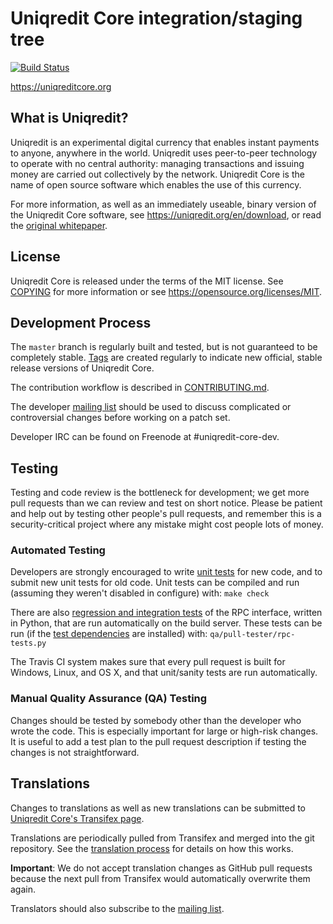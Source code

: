 Uniqredit Core integration/staging tree
=====================================

[![Build Status](https://travis-ci.org/uniqredit/uniqredit.svg?branch=master)](https://travis-ci.org/uniqredit/uniqredit)

https://uniqreditcore.org

What is Uniqredit?
----------------

Uniqredit is an experimental digital currency that enables instant payments to
anyone, anywhere in the world. Uniqredit uses peer-to-peer technology to operate
with no central authority: managing transactions and issuing money are carried
out collectively by the network. Uniqredit Core is the name of open source
software which enables the use of this currency.

For more information, as well as an immediately useable, binary version of
the Uniqredit Core software, see https://uniqredit.org/en/download, or read the
[original whitepaper](https://uniqreditcore.org/uniqredit.pdf).

License
-------

Uniqredit Core is released under the terms of the MIT license. See [COPYING](COPYING) for more
information or see https://opensource.org/licenses/MIT.

Development Process
-------------------

The `master` branch is regularly built and tested, but is not guaranteed to be
completely stable. [Tags](https://github.com/uniqredit/uniqredit/tags) are created
regularly to indicate new official, stable release versions of Uniqredit Core.

The contribution workflow is described in [CONTRIBUTING.md](CONTRIBUTING.md).

The developer [mailing list](https://lists.linuxfoundation.org/mailman/listinfo/uniqredit-dev)
should be used to discuss complicated or controversial changes before working
on a patch set.

Developer IRC can be found on Freenode at #uniqredit-core-dev.

Testing
-------

Testing and code review is the bottleneck for development; we get more pull
requests than we can review and test on short notice. Please be patient and help out by testing
other people's pull requests, and remember this is a security-critical project where any mistake might cost people
lots of money.

### Automated Testing

Developers are strongly encouraged to write [unit tests](/doc/unit-tests.md) for new code, and to
submit new unit tests for old code. Unit tests can be compiled and run
(assuming they weren't disabled in configure) with: `make check`

There are also [regression and integration tests](/qa) of the RPC interface, written
in Python, that are run automatically on the build server.
These tests can be run (if the [test dependencies](/qa) are installed) with: `qa/pull-tester/rpc-tests.py`

The Travis CI system makes sure that every pull request is built for Windows, Linux, and OS X, and that unit/sanity tests are run automatically.

### Manual Quality Assurance (QA) Testing

Changes should be tested by somebody other than the developer who wrote the
code. This is especially important for large or high-risk changes. It is useful
to add a test plan to the pull request description if testing the changes is
not straightforward.

Translations
------------

Changes to translations as well as new translations can be submitted to
[Uniqredit Core's Transifex page](https://www.transifex.com/projects/p/uniqredit/).

Translations are periodically pulled from Transifex and merged into the git repository. See the
[translation process](doc/translation_process.md) for details on how this works.

**Important**: We do not accept translation changes as GitHub pull requests because the next
pull from Transifex would automatically overwrite them again.

Translators should also subscribe to the [mailing list](https://groups.google.com/forum/#!forum/uniqredit-translators).
